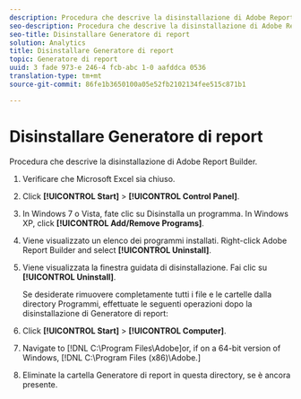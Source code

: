 ```yaml
---
description: Procedura che descrive la disinstallazione di Adobe Report Builder.
seo-description: Procedura che descrive la disinstallazione di Adobe Report Builder.
seo-title: Disinstallare Generatore di report
solution: Analytics
title: Disinstallare Generatore di report
topic: Generatore di report
uuid: 3 fade 973-e 246-4 fcb-abc 1-0 aafddca 0536
translation-type: tm+mt
source-git-commit: 86fe1b3650100a05e52fb2102134fee515c871b1

---
```



# Disinstallare Generatore di report

Procedura che descrive la disinstallazione di Adobe Report Builder.

1. Verificare che Microsoft Excel sia chiuso.
1. Click **[!UICONTROL Start]** &gt; **[!UICONTROL Control Panel]**.
1. In Windows 7 o Vista, fate clic su Disinstalla un programma. In Windows XP, click **[!UICONTROL Add/Remove Programs]**.
1. Viene visualizzato un elenco dei programmi installati. Right-click Adobe Report Builder and select **[!UICONTROL Uninstall]**.
1. Viene visualizzata la finestra guidata di disinstallazione. Fai clic su **[!UICONTROL Uninstall]**.

   Se desiderate rimuovere completamente tutti i file e le cartelle dalla directory Programmi, effettuate le seguenti operazioni dopo la disinstallazione di Generatore di report:
1. Click **[!UICONTROL Start]** &gt; **[!UICONTROL Computer]**.
1. Navigate to [!DNL C:\Program Files\Adobe\]or, if on a 64-bit version of Windows, [!DNL C:\Program Files (x86)\Adobe.]
1. Eliminate la cartella Generatore di report in questa directory, se è ancora presente.
